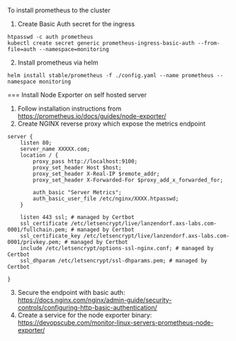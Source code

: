 To install prometheus to the cluster

1. Create Basic Auth secret for the ingress
```
htpasswd -c auth prometheus
kubectl create secret generic prometheus-ingress-basic-auth --from-file=auth --namespace=monitoring
```

2. Install prometheus via helm
```
helm install stable/prometheus -f ./config.yaml --name prometheus --namespace monitoring
```


=== Install Node Exporter on self hosted server

1. Follow installation instructions from https://prometheus.io/docs/guides/node-exporter/
2. Create NGINX reverse proxy which expose the metrics endpoint
```
server {
    listen 80;
    server_name XXXXX.com;
    location / {
        proxy_pass http://localhost:9100;
        proxy_set_header Host $host;
        proxy_set_header X-Real-IP $remote_addr;
        proxy_set_header X-Forwarded-For $proxy_add_x_forwarded_for;

        auth_basic "Server Metrics";
        auth_basic_user_file /etc/nginx/XXXX.htpasswd;
    }

    listen 443 ssl; # managed by Certbot
    ssl_certificate /etc/letsencrypt/live/lanzendorf.axs-labs.com-0001/fullchain.pem; # managed by Certbot
    ssl_certificate_key /etc/letsencrypt/live/lanzendorf.axs-labs.com-0001/privkey.pem; # managed by Certbot
    include /etc/letsencrypt/options-ssl-nginx.conf; # managed by Certbot
    ssl_dhparam /etc/letsencrypt/ssl-dhparams.pem; # managed by Certbot

}
```
3. Secure the endpoint with basic auth: https://docs.nginx.com/nginx/admin-guide/security-controls/configuring-http-basic-authentication/
4. Create a service for the node exporter binary: https://devopscube.com/monitor-linux-servers-prometheus-node-exporter/
